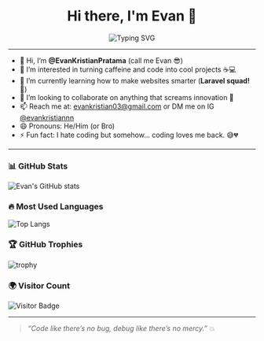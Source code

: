 <h1 align="center">Hi there, I'm Evan 👋</h1>

<p align="center">
  <img src="https://readme-typing-svg.demolab.com?font=Fira+Code&size=22&duration=3000&pause=1000&center=true&vCenter=true&width=435&lines=Full-stack+Dreamer;Laravel+Lover+%7C+Coffee+Addict;Always+learning+something+new!+%F0%9F%8E%93" alt="Typing SVG" />
</p>

---

- 👋 Hi, I’m **@EvanKristianPratama** (call me Evan 😎)  
- 👀 I’m interested in turning caffeine and code into cool projects ☕💻  
- 🌱 I’m currently learning how to make websites smarter (**Laravel squad!** 🤙)  
- 💞️ I’m looking to collaborate on anything that screams innovation 🚀  
- 📫 Reach me at: [evankristian03@gmail.com](mailto:evankristian03@gmail.com) or DM me on IG [@evankristiannn](https://instagram.com/evankristiannn)  
- 😄 Pronouns: He/Him (or Bro)  
- ⚡ Fun fact: I hate coding but somehow... coding loves me back. 😅💔  

---

### 📊 GitHub Stats

![Evan's GitHub stats](https://github-readme-stats.vercel.app/api?username=KyleErso&show_icons=true&theme=radical)

### 🔥 Most Used Languages

![Top Langs](https://github-readme-stats.vercel.app/api/top-langs/?username=KyleErso&layout=compact&theme=radical)

### 🏆 GitHub Trophies

![trophy](https://github-profile-trophy.vercel.app/?username=KyleErso&theme=radical&row=1&margin-w=10)

### 🌍 Visitor Count

![Visitor Badge](https://komarev.com/ghpvc/?username=KyleErso&color=blue&style=flat-square)

---

> _“Code like there’s no bug, debug like there’s no mercy.”_ 💥

